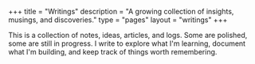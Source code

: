 +++
title = "Writings"
description = "A growing collection of insights, musings, and discoveries."
type = "pages"
layout = "writings"
+++

This is a collection of notes, ideas, articles, and logs. Some are polished, some are still in progress. I write to explore what I'm learning, document what I'm building, and keep track of things worth remembering.
